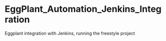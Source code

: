 # EggPlant_Automation_Jenkins_Integration
Eggplant integration with Jenkins, running the freestyle project
